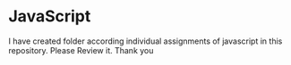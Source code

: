 JavaScript
==========
I have created folder according individual assignments of javascript in this repository. Please Review it. Thank you

